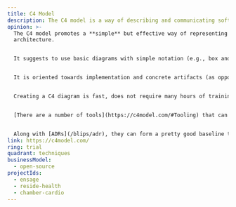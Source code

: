 ```yaml
---
title: C4 Model
description: The C4 model is a way of describing and communicating software architecture.
opinion: >-
  The C4 model promotes a **simple** but effective way of representing software
  architecture.


  It suggests to use basic diagrams with simple notation (e.g., box and arrows), and do not get bogged down by unnecessary details or formalism (looking at you, UML).


  It is oriented towards implementation and concrete artifacts (as opposed to logical representations), and is very [well documented](https://c4model.com/). The map analogy with its zoom levels is very effective to convey the purpose of each diagram.


  Creating a C4 diagram is fast, does not require many hours of training, and is understandable by the non-initiated.


  [There are a number of tools](https://c4model.com/#Tooling) that can help you get started with this representation; they range from code representation ([Mermaid](https://mermaid.js.org/syntax/c4.html), [PlantUML](https://github.com/plantuml-stdlib/C4-PlantUML)…) to visual editors ([Figma](https://www.figma.com/templates/c4-model-examples/), [Miro](https://miro.com/miroverse/c4-architecture/)…).


  Along with [ADRs](/blips/adr), they can form a pretty good baseline to efficiently document software architecture.
link: https://c4model.com/
ring: trial
quadrant: techniques
businessModel:
  - open-source
projectIds:
  - ensage
  - reside-health
  - chamber-cardio
---
```

